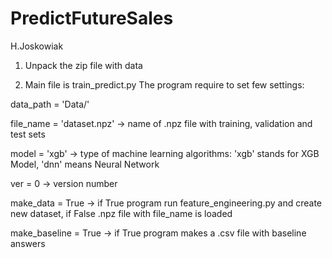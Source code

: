 # PredictFutureSales
H.Joskowiak

1. Unpack the zip file with data

2. Main file is train_predict.py
The program require to set few settings:

data_path = 'Data/' 

file_name = 'dataset.npz' -> name of .npz file with training, validation and test sets

model     = 'xgb'         -> type of machine learning algorithms: 'xgb' stands for XGB Model, 'dnn' means Neural Network

ver       = 0             -> version number

make_data = True          -> if True program run feature_engineering.py and create new dataset, if False .npz file with file_name     is loaded

make_baseline = True      -> if True program makes a .csv file with baseline answers
